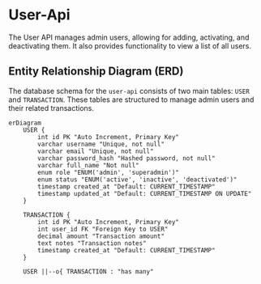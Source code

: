# User-Api
The User API manages admin users, allowing for adding, activating, and deactivating them. It also provides functionality to view a list of all users.

## Entity Relationship Diagram (ERD)

The database schema for the `user-api` consists of two main tables: `USER` and `TRANSACTION`. These tables are structured to manage admin users and their related transactions.


```mermaid
erDiagram
    USER {
        int id PK "Auto Increment, Primary Key"
        varchar username "Unique, not null"
        varchar email "Unique, not null"
        varchar password_hash "Hashed password, not null"
        varchar full_name "Not null"
        enum role "ENUM('admin', 'superadmin')"
        enum status "ENUM('active', 'inactive', 'deactivated')"
        timestamp created_at "Default: CURRENT_TIMESTAMP"
        timestamp updated_at "Default: CURRENT_TIMESTAMP ON UPDATE"
    }
    
    TRANSACTION {
        int id PK "Auto Increment, Primary Key"
        int user_id FK "Foreign Key to USER"
        decimal amount "Transaction amount"
        text notes "Transaction notes"
        timestamp created_at "Default: CURRENT_TIMESTAMP"
    }
    
    USER ||--o{ TRANSACTION : "has many"
